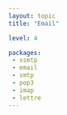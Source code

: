 ```yaml
---
layout: topic
title: "Email"

level: 4

packages:
 - ssmtp
 - email
 - smtp
 - pop3
 - imap
 - lettre
---
```

